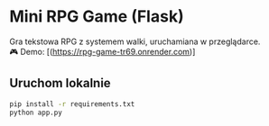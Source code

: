 # Mini RPG Game (Flask)

Gra tekstowa RPG z systemem walki, uruchamiana w przeglądarce.  
🎮 Demo: [(https://rpg-game-tr69.onrender.com)]

## Uruchom lokalnie

```bash
pip install -r requirements.txt
python app.py

